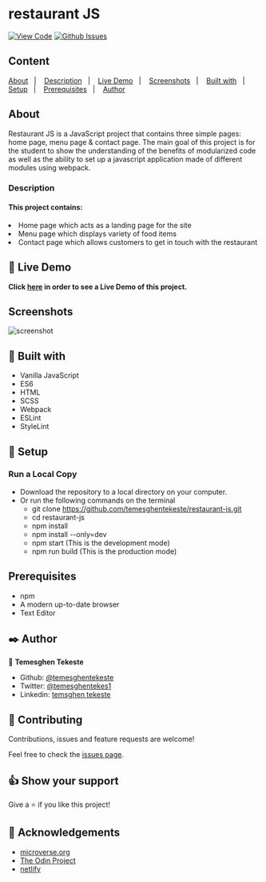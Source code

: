 # restaurant JS

[![View Code](https://img.shields.io/badge/View%20-Code-green)](https://github.com/temesghentekeste/restaurant-js/pulls)
[![Github Issues](https://img.shields.io/badge/GitHub-Issues-orange)](https://github.com/temesghentekeste/restaurant-js/issues)


## Content

<a text-align="center" href="#about">About</a>&nbsp;&nbsp;&nbsp;|&nbsp;&nbsp;&nbsp;
<a href="#description">Description</a>&nbsp;&nbsp;&nbsp;|&nbsp;&nbsp;&nbsp;
<a href="#live">Live Demo</a>&nbsp;&nbsp;&nbsp;|&nbsp;&nbsp;&nbsp;
<a href="#screenshots">Screenshots</a>&nbsp;&nbsp;&nbsp;|&nbsp;&nbsp;&nbsp;
<a href="#with">Built with</a>&nbsp;&nbsp;&nbsp;|&nbsp;&nbsp;&nbsp;
<a href="#setup">Setup</a>&nbsp;&nbsp;&nbsp;|&nbsp;&nbsp;&nbsp;
<a href="#prerequisites">Prerequisites</a>&nbsp;&nbsp;&nbsp;|&nbsp;&nbsp;&nbsp;
<a href="#author">Author</a>


## About <a name = "about"></a>

Restaurant JS is a JavaScript project that contains three simple pages: home page, menu page & contact page. The main goal of this project is for the student to show the understanding of the benefits of modularized code as well as the ability to set up a javascript application made of different modules using webpack.

<h3>Description <a name = "description"></a></h3>
<h4>This project contains:</h4>
<li>Home page which acts as a landing page for the site</li>
<li>Menu page which displays variety of food items</li>
<li>Contact page which allows customers to get in touch with the restaurant</li>

## 🔴 Live Demo <a name = "live"></a>

**Click [here](https://restaurant-js-temesghen.netlify.app/) in order to see a Live Demo of this project.**

## Screenshots <a name = "screenshots"></a>

![screenshot](./src/assets/screenshot.gif) 

## 🔧 Built with<a name = "with"></a>

- Vanilla JavaScript
- ES6
- HTML
- SCSS
- Webpack
- ESLint
- StyleLint

## 🔨 Setup<a name = "setup"></a>
### Run a Local Copy
- Download the repository to a local directory on your computer.
- Or run the following commands on the terminal
  - git clone https://github.com/temesghentekeste/restaurant-js.git
  - cd restaurant-js
  - npm install
  - npm install --only=dev
  - npm start (This is the development mode)
  - npm run build (This is the production mode)

## Prerequisites<a name = "prerequisites"></a>
- npm
- A modern up-to-date browser
- Text Editor

## ✒️  Author <a name = "author"></a>

👤 **Temesghen Tekeste**

- Github: [@temesghentekeste](https://github.com/temesghentekeste)
- Twitter: [@temesghentekes1](https://twitter.com/temesghentekes1)
- Linkedin: [temsghen tekeste](https://www.linkedin.com/in/temesghentekeste/)


## 🤝 Contributing

Contributions, issues and feature requests are welcome!

Feel free to check the [issues page](https://github.com/temesghentekeste/restaurant-js/issues).


## 👍 Show your support

Give a ⭐️ if you like this project!

## :clap: Acknowledgements
- <a href="https://www.microverse.org/" target="_blank">microverse.org</a>
- <a href="https://www.theodinproject.com/" target="_blank">The Odin Project</a>
- <a href="https://netlify.com/" target="_blank">netlify</a>
</a>
</div>
